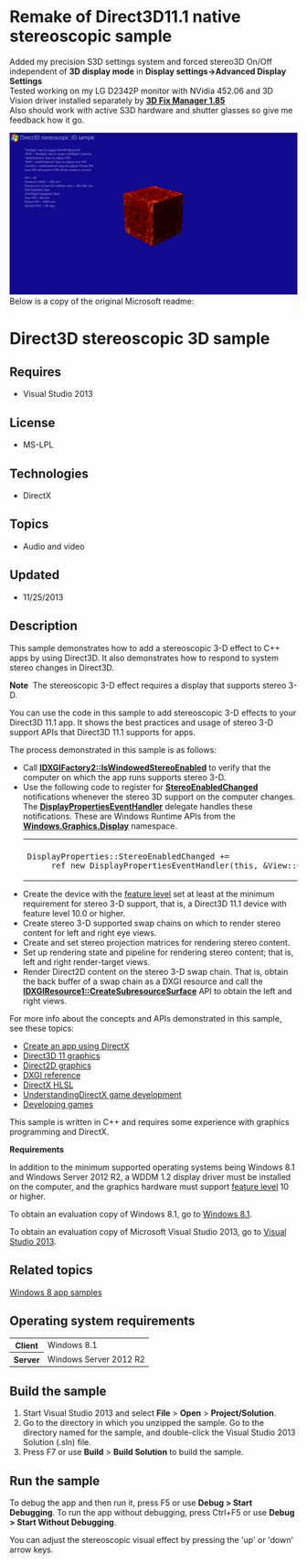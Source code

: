 # Remake of Direct3D11.1 native stereoscopic sample
Added my precision S3D settings system and forced stereo3D On/Off independent of <b>3D display mode</b> in <b>Display settings->Advanced Display Settings</b>  
Tested working on my LG D2342P monitor with NVidia 452.06 and 3D Vision driver installed separately by <a href="https://helixmod.blogspot.com/2017/05/3d-fix-manager.html"><b>3D Fix Manager 1.85</b></a>  
Also should work with active S3D hardware and shutter glasses so give me feedback how it go.

![Screenshot](https://github.com/Vital-Volkov/Remake-of-Direct3D11-native-stereoscopic-sample/blob/master/Screenshot.png)  
Below is a copy of the original Microsoft readme:
# Direct3D stereoscopic 3D sample
## Requires
- Visual Studio 2013
## License
- MS-LPL
## Technologies
- DirectX
## Topics
- Audio and video
## Updated
- 11/25/2013
## Description

<div id="mainSection">
<p>This sample demonstrates how to add a stereoscopic 3-D effect to C&#43;&#43; apps by using Direct3D. It also demonstrates how to respond to system stereo changes in Direct3D.
</p>
<p></p>
<p class="note"><b>Note</b>&nbsp;&nbsp;The stereoscopic 3-D effect requires a display that supports stereo 3-D.</p>
<p></p>
<p>You can use the code in this sample to add stereoscopic 3-D effects to your Direct3D 11.1 app. It shows the best practices and usage of stereo 3-D support APIs that Direct3D 11.1 supports for apps.</p>
<p>The process demonstrated in this sample is as follows:</p>
<ul>
<li>Call <a href="http://msdn.microsoft.com/library/windows/apps/hh404561"><b>IDXGIFactory2::IsWindowedStereoEnabled</b></a> to verify that the computer on which the app runs supports stereo 3-D.
</li><li>Use the following code to register for <a href="http://msdn.microsoft.com/library/windows/apps/br226155">
<b>StereoEnabledChanged</b></a> notifications whenever the stereo 3D support on the computer changes. The
<a href="http://msdn.microsoft.com/library/windows/apps/br226144"><b>DisplayPropertiesEventHandler</b></a> delegate handles these notifications. These are Windows Runtime APIs from the
<a href="http://msdn.microsoft.com/library/windows/apps/br226166"><b>Windows.Graphics.Display</b></a> namespace.
<div class="code"><span>
<table>
<tbody>
<tr>
<th></th>
</tr>
<tr>
<td>
<pre>
DisplayProperties::StereoEnabledChanged &#43;=
     ref new DisplayPropertiesEventHandler(this, &amp;View::OnStereoEnableChanged);</pre>
</td>
</tr>
</tbody>
</table>
</span></div>
</li><li>Create the device with the <a href="direct3d11.overviews_direct3d_11_devices_downlevel_intro#Overview">
feature level</a> set at least at the minimum requirement for stereo 3-D support, that is, a Direct3D 11.1 device with feature level 10.0 or higher.
</li><li>Create stereo 3-D supported swap chains on which to render stereo content for left and right eye views.
</li><li>Create and set stereo projection matrices for rendering stereo content. </li><li>Set up rendering state and pipeline for rendering stereo content; that is, left and right render-target views.
</li><li>Render Direct2D content on the stereo 3-D swap chain. That is, obtain the back buffer of a swap chain as a DXGI resource and call the
<a href="http://msdn.microsoft.com/library/windows/apps/hh404627"><b>IDXGIResource1::CreateSubresourceSurface</b></a> API to obtain the left and right views.
</li></ul>
<p>For more info about the concepts and APIs demonstrated in this sample, see these topics:</p>
<ul>
<li><a href="http://msdn.microsoft.com/library/windows/apps/br229580">Create an app using DirectX</a>
</li><li><a href="http://msdn.microsoft.com/library/windows/apps/ff476080">Direct3D 11 graphics</a>
</li><li><a href="http://msdn.microsoft.com/library/windows/apps/dd370987">Direct2D graphics</a>
</li><li><a href="http://msdn.microsoft.com/library/windows/apps/bb205169">DXGI reference</a>
</li><li><a href="http://msdn.microsoft.com/library/windows/apps/bb509561">DirectX HLSL</a>
</li><li><a href="http://msdn.microsoft.com/library/windows/apps/hh780567">UnderstandingDirectX game development</a>
</li><li><a href="http://msdn.microsoft.com/library/windows/apps/hh452744">Developing games</a>
</li></ul>
<p></p>
<p>This sample is written in C&#43;&#43; and requires some experience with graphics programming and DirectX.</p>
<p><b>Requirements</b></p>
<p>In addition to the minimum supported operating systems being Windows&nbsp;8.1 and Windows Server&nbsp;2012&nbsp;R2, a WDDM 1.2 display driver must be installed on the computer, and the graphics hardware must support
<a href="direct3d11.overviews_direct3d_11_devices_downlevel_intro#Overview">feature level</a> 10 or higher.</p>
<p>To obtain an evaluation copy of Windows&nbsp;8.1, go to <a href="http://go.microsoft.com/fwlink/p/?linkid=301696">
Windows&nbsp;8.1</a>.</p>
<p>To obtain an evaluation copy of Microsoft Visual Studio&nbsp;2013, go to <a href="http://go.microsoft.com/fwlink/p/?linkid=301697">
Visual Studio&nbsp;2013</a>.</p>
<h2><a id="related_topics"></a>Related topics</h2>
<dl><dt><a href="http://go.microsoft.com/fwlink/p/?LinkID=227694">Windows 8 app samples</a>
</dt></dl>
<h2>Operating system requirements</h2>
<table>
<tbody>
<tr>
<th>Client</th>
<td><dt>Windows&nbsp;8.1 </dt></td>
</tr>
<tr>
<th>Server</th>
<td><dt>Windows Server&nbsp;2012&nbsp;R2 </dt></td>
</tr>
</tbody>
</table>
<h2>Build the sample</h2>
<ol>
<li>Start Visual Studio&nbsp;2013 and select <b>File</b> &gt; <b>Open</b> &gt; <b>Project/Solution</b>.
</li><li>Go to the directory in which you unzipped the sample. Go to the directory named for the sample, and double-click the Visual Studio&nbsp;2013 Solution (.sln) file.
</li><li>Press F7 or use <b>Build</b> &gt; <b>Build Solution</b> to build the sample. </li></ol>
<h2>Run the sample</h2>
<p>To debug the app and then run it, press F5 or use <b>Debug &gt; Start Debugging</b>. To run the app without debugging, press Ctrl&#43;F5 or use
<b>Debug &gt; Start Without Debugging</b>.</p>
<p>You can adjust the stereoscopic visual effect by pressing the 'up' or 'down' arrow keys.</p>
</div>
